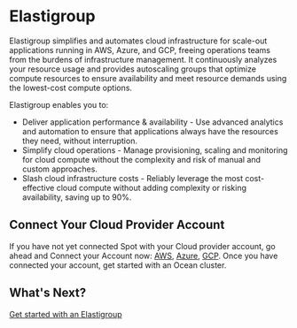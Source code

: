 # Elastigroup

Elastigroup simplifies and automates cloud infrastructure for scale-out applications running in AWS, Azure, and GCP, freeing operations teams from the burdens of infrastructure management. It continuously analyzes your resource usage and provides autoscaling groups that optimize compute resources to ensure availability and meet resource demands using the lowest-cost compute options.

Elastigroup enables you to:

- Deliver application performance & availability - Use advanced analytics and automation to ensure that applications always have the resources they need, without interruption.
- Simplify cloud operations - Manage provisioning, scaling and monitoring for cloud compute without the complexity and risk of manual and custom approaches.
- Slash cloud infrastructure costs - Reliably leverage the most cost-effective cloud compute without adding complexity or risking availability, saving up to 90%.

## Connect Your Cloud Provider Account

If you have not yet connected Spot with your Cloud provider account, go ahead and Connect your Account now: [AWS](connect-your-cloud-provider/aws-account), [Azure](connect-your-cloud-provider/azure-account), [GCP](connect-your-cloud-provider/gcp-project). Once you have connected your account, get started with an Ocean cluster.

## What's Next?

[Get started with an Elastigroup](elastigroup/getting-started/)
